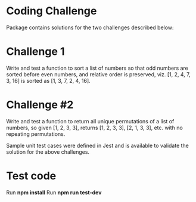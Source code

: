 # Coding Challenge

Package contains solutions for the two challenges described below:

# Challenge 1

Write and test a function to sort a list of numbers so that odd numbers are sorted before even numbers, and relative order is preserved, viz. [1, 2, 4, 7, 3, 16] is sorted as [1, 3, 7, 2, 4, 16].

# Challenge #2

Write and test a function to return all unique permutations of a list of numbers, so given [1, 2, 3, 3], returns [1, 2, 3, 3], [2, 1, 3, 3], etc. with no repeating permutations.

Sample unit test cases were defined in Jest and is available to validate the solution for the above challenges.

# Test code

Run **npm install**
Run **npm run test-dev**
